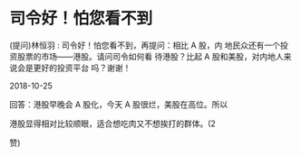# 司令好！怕您看不到

(提问)林恒羽 : 司令好！怕您看不到，再提问：相比 A 股，内 地民众还有一个投资股票的市场——港股。请问司令如何看 待港股？比起 A 股和美股，对内地人来说会是更好的投资平台 吗？谢谢！

2018-10-25

回答：港股早晚会 A 股化，今天 A 股很烂，美股在高位。所以

港股显得相对比较顺眼，适合想吃肉又不想挨打的群体。(2

赞)